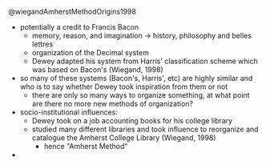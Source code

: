 @wiegandAmherstMethodOrigins1998

- potentially a credit to Francis Bacon 
	- memory, reason, and  imagination -> history, philosophy and belles lettres 
	- organization of the Decimal system
	- Dewey adapted his system from Harris' classification scheme which was based on Bacon's  (Wiegand, 1998)
- so many of these systems (Bacon's, Harris', etc) are highly similar and who is to say whether Dewey took inspiration from them or not
	- there are only so many ways to organize something, at what point are there no more new methods of organization?
- socio-institutional influences:
	- Dewey took on a job accounting books for his college library 
	- studied many different libraries and took influence to reorganize and catalogue the Amherst College Library (Wiegand, 1998)
		- hence "Amherst Method"
-